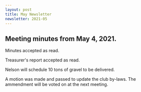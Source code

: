 ```yaml
---
layout: post
title: May Newsletter
newsletter: 2021-05
---
```

## Meeting minutes from May 4, 2021.

Minutes accepted as read.

Treasurer's report accepted as read.

Nelson will schedule 10 tons of gravel to be delivered.

A motion was made and passed to update the club by-laws. The ammendment will be
voted on at the next meeting.
